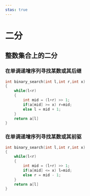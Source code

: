 ```yaml
---
stas: true
---
```


# 二分

## 整数集合上的二分

### 在单调递增序列寻找某数或其后继

```cpp
int binary_search(int l,int r,int x)
{
    while(l<r)
    {
        int mid = (l+r) >> 1;
        if(a[mid] >= x) r=mid;
        else l = mid + 1;
    }
    return a[l]
}
```

### 在单调递增序列寻找某数或其前驱

```cpp
int binary_search(int l,int r,int x)
{
    while(l<r)
    {
        int mid = (l+r) >> 1;
        if(a[mid] <= x) l=mid;
        else r = mid - 1;
    }
    return a[l]
}
```
